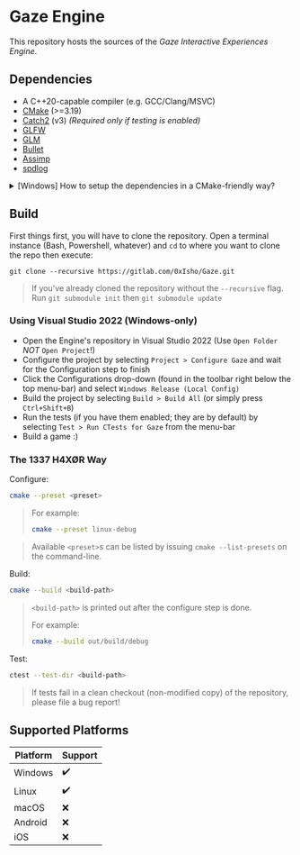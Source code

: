 # Gaze Engine

This repository hosts the sources of the *Gaze Interactive Experiences Engine*.

## Dependencies

- A C++20-capable compiler (e.g. GCC/Clang/MSVC)
- [CMake](https://cmake.org) (>=3.19)
- [Catch2](https://github.com/catchorg/Catch2) (v3) *(Required only if testing is enabled)*
- [GLFW](https://glfw.org)
- [GLM](https://github.com/g-truc/glm)
- [Bullet](https://github.com/bulletphysics/bullet3)
- [Assimp](https://www.assimp.org)
- [spdlog](https://github.com/gabime/spdlog)

<details>
<summary>[Windows] How to setup the dependencies in a CMake-friendly way?</summary>

---

Windows doesn't have a set of standard(-ish) paths for development libraries,
so we'll have to improvise! We have 3 options when it comes to setting up the
required dependencies in a way that allows CMake to find them. Options 1 & 2
requires you to manually install each dependency.

### Option 1 (Manual)

<details>
<summary>Click to expand</summary>

If you already have the dependencies installed and want to use those. Use the
CMake GUI to specify the required paths.

- Point the CMake GUI to the Engine's source directory
- Specify the build/cache output path (normally under `out/build` in the root of the repository, but you're free to choose a different path)
- Run the Configure step
- You'll be presented with "Couldn't find library X" errors; but the cache will be populated with the variables
- Set the required variables (include directories, library paths, etc.) of each of the dependencies to the appropriate paths
- Rerun the Configure step
- Build!

</details>

### Option 2 (Automated (Kinda))

<details>
<summary>Click to expand</summary>

Install all of the dependencies under a common prefix and point CMake at said
prefix. It will automatically figure out the rest.

Assuming that the install prefix (where dependencies will be installed) is
under `C:\dev\` (you can put them wherever you like); we will call this path
`DEV_HOME` for the purposes of this guide. We will store the source code under
`<DEV_HOME>/src` and the build cache under `<DEV_HOME>/build`.

The setup is as follows:

- Open a Powershell instance (`Win+R` > type `powershell` > Hit `Enter`) and navigate to `<DEV_HOME>` (`cd <DEV_HOME>`)
- For each dependency (We will use GLFW for demonstration, works the same for the rest of them)
	- Clone the source code.
	```
	git clone https://github.com/glfw/glfw.git src/glfw
	```
	- Generate the build cache (The **-D\<FOO>** options are important! Specify them for all the dependencies).
	```
	cmake -S src/glfw -B build/glfw -DCMAKE_INSTALL_PREFIX=<DEV_HOME> -DCMAKE_DEBUG_POSTFIX="d"
	```
	> The options `-DCMAKE_INSTALL_PREFIX=<DEV_HOME> -DCMAKE_DEBUG_POSTFIX="d"` MUST be specified for every dependency's Configure step!
	- Build the library
	```
	cmake --build build/glfw --config Release
	```
	- Install
	```
	cmake --install build/glfw --config Release
	```
	> If you're planning on building the Engine in Debug mode you will need the Debug version of the libraries as well,		
		so build and install that too (repeat the two commands above replacing `Release` with `Debug`)

	This installs the library's files (headers, libraries, configurations, etc.) in a structure similar to that of Linux,
	so binaries and DLLs are under `bin/`, static libraries under `lib/`, etc. All under `<DEV_HOME>`. What's left is to
	specify the `<DEV_HOME>` path to CMake when building the Engine. We can use the `CMakeUserPresets.json` file for that
	so we don't have to type out the commands ourselves. Keep `CMakeUserPresets.json` away from version control!

- Create a file named `CMakeUserPresets.json` (case-sensitive) in the root of the Engine's repository
- Copy paste the following content into it, replacing `<DEV_HOME>` with the appropriate value (Keep the double-quotes (`"`)):
```
{
	"version": 3,
	"configurePresets": [
		{
			"name": "local-windows-release",
			"displayName": "Windows Release (Local Config)",
			"inherits": "windows-release",
			"cacheVariables": {
				"CMAKE_PREFIX_PATH": "<DEV_HOME>"
			}
		}
	]
}

```
- Head over to the build section!

</details>

### Option 3 (Automated)

<details>
<summary>Click to expand</summary>

Use [vcpkg](https://vcpkg.io). If you have vcpkg installed (or want to install
and use it), go ahead, it's fully supported!

vcpkg downloads and makes available to CMake all the dependencies automatically.
Simply set the environment variable ([How?](https://superuser.com/a/284351))
`VCPKG_ROOT` to the root of your vcpkg installation. For example if you have
installed it along with Visual Studio using the Installer, the path might look
like the following:
```
C:\Program Files\Microsoft Visual Studio\2022\Community\VC\vcpkg
```
> Make sure to restart Visual Studio (if you had it running) after modifying
environment variables for the changes to take effect.

#### I Don't Know Where I Have It Installed

If you can run the `vcpkg` command in the console but you don't know where the
.exe is, simply execute the following Powershell command: `where.exe vcpkg`.


</details>

---
</details>

## Build

First things first, you will have to clone the repository. Open a terminal
instance (Bash, Powershell, whatever) and `cd` to where you want to clone the
repo then execute:

```
git clone --recursive https://gitlab.com/0xIsho/Gaze.git
```
> If you've already cloned the repository without the `--recursive` flag. Run `git submodule init` then `git submodule update`

### Using Visual Studio 2022 (Windows-only)

- Open the Engine's repository in Visual Studio 2022 (Use `Open Folder` *NOT* `Open Project`!)
- Configure the project by selecting `Project > Configure Gaze` and wait for the Configuration step to finish
- Click the Configurations drop-down (found in the toolbar right below the top menu-bar) and select `Windows Release (Local Config)`
- Build the project by selecting `Build > Build All` (or simply press `Ctrl+Shift+B`)
- Run the tests (if you have them enabled; they are by default) by selecting `Test > Run CTests for Gaze` from the menu-bar
- Build a game :)

### The 1337 H4XØR Way

Configure:
```sh
cmake --preset <preset>
```
> For example:
>
> ```sh
> cmake --preset linux-debug
> ```

> Available `<preset>`s can be listed by issuing `cmake --list-presets` on the command-line.

Build:
```sh
cmake --build <build-path>
```

> `<build-path>` is printed out after the configure step is done.
>
> For example:
>
> ```sh
> cmake --build out/build/debug
> ```
>

Test:
```sh
ctest --test-dir <build-path>
```

> If tests fail in a clean checkout (non-modified copy) of the repository, please file a bug report!

## Supported Platforms

| Platform | Support |
| -------- | ------- |
| Windows  | ✔️      |
| Linux    | ✔️      |
| macOS    | ❌      |
| Android  | ❌      |
| iOS      | ❌      |
